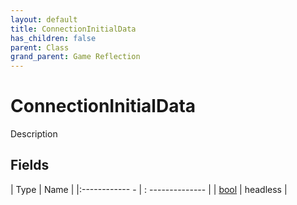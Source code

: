 ```yaml
---
layout: default
title: ConnectionInitialData
has_children: false
parent: Class
grand_parent: Game Reflection
---
```

# ConnectionInitialData
Description 

## Fields
| Type | Name |
|:------------ - | : -------------- |
| [bool](game-reflection/components/bool.md) | headless |
